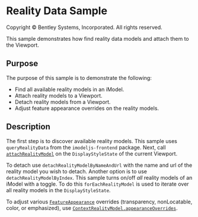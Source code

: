 # Reality Data Sample

Copyright © Bentley Systems, Incorporated. All rights reserved.

This sample demonstrates how find reality data models and attach them to the Viewport.

## Purpose

The purpose of this sample is to demonstrate the following:

* Find all available reality models in an iModel.
* Attach reality models to a Viewport.
* Detach reality models from a Viewport.
* Adjust feature appearance overrides on the reality models.

## Description

The first step is to discover available reality models. This sample uses `queryRealityData` from the `imodeljs-frontend` package. Next, call [`attachRealityModel`](https://www.itwinjs.org/reference/imodeljs-frontend/views/displaystylestate/attachrealitymodel/) on the `DisplayStyleState` of the current Viewport.

To detach use `detachRealityModelByNameAndUrl` with the name and url of the reality model you wish to detach. Another option is to use `detachRealityModelByIndex`. This sample turns on/off *all* reality models of an iModel with a toggle. To do this `forEachRealityModel` is used to iterate over all reality models in the `DisplayStyleState`.

To adjust various [`FeatureAppearance`](https://www.itwinjs.org/reference/imodeljs-common/rendering/featureappearance/) overrides (transparency, nonLocatable, color, or emphasized), use [`ContextRealityModel.appearanceOverrides`](https://www.itwinjs.org/reference/imodeljs-common/displaystyles/contextrealitymodel/appearanceoverrides/).
